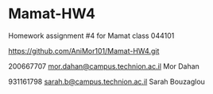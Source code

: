 # Mamat-HW4
Homework assignment #4 for Mamat class 044101

https://github.com/AniMor101/Mamat-HW4.git

200667707 mor.dahan@campus.technion.ac.il Mor Dahan

931161798 sarah.b@campus.technion.ac.il Sarah Bouzaglou
